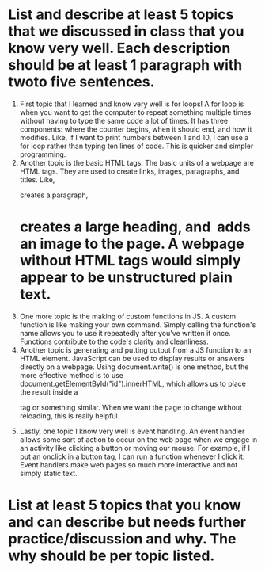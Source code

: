 # List and describe at least 5 topics that we discussed in class that you know very well. Each description should be at least 1 paragraph with twoto five sentences.
1. First topic that I learned and know very well is for loops! A for loop is when you want to get the computer to repeat something multiple times without having to type the same code a lot of times. It has three components: where the counter begins, when it should end, and how it modifies. Like, if I want to print numbers between 1 and 10, I can use a for loop rather than typing ten lines of code. This is quicker and simpler programming.
2. Another topic is the basic HTML tags. The basic units of a webpage are HTML tags.  They are used to create links, images, paragraphs, and titles.  Like, <p> creates a paragraph, <h1> creates a large heading, and <img> adds an image to the page.  A webpage without HTML tags would simply appear to be unstructured plain text.
3. One more topic is the making of custom functions in JS. A custom function is like making your own command. Simply calling the function's name allows you to use it repeatedly after you've written it once. Functions contribute to the code's clarity and cleanliness.
4. Another topic is generating and putting output from a JS function to an HTML element. JavaScript can be used to display results or answers directly on a webpage. Using document.write() is one method, but the more effective method is to use document.getElementById("id").innerHTML, which allows us to place the result inside a <p> tag or something similar. When we want the page to change without reloading, this is really helpful.
5. Lastly, one topic I know very well is event handling. An event handler allows some sort of action to occur on the web page when we engage in an activity like clicking a button or moving our mouse. For example, if I put an onclick in a button tag, I can run a function whenever I click it. Event handlers make web pages so much more interactive and not simply static text.
# List at least 5 topics that you know and can describe but needs further practice/discussion and why.  The why should be per topic listed.  
